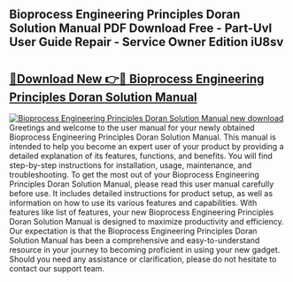 ## Bioprocess Engineering Principles Doran Solution Manual PDF Download Free - Part-UvI User Guide Repair - Service Owner Edition iU8sv

# <h2><a href="http://bc64936.oget.top/?id=Bioprocess+Engineering+Principles+Doran+Solution+Manual">🔗Download New 👉🔴 Bioprocess Engineering Principles Doran Solution Manual</a></h2>

[![Bioprocess Engineering Principles Doran Solution Manual new download](https://i.imgur.com/5g1atiW.png)](http://bc64936.oget.top/?id=Bioprocess+Engineering+Principles+Doran+Solution+Manual)
Greetings and welcome to the user manual for your newly obtained Bioprocess Engineering Principles Doran Solution Manual. This manual is intended to help you become an expert user of your product by providing a detailed explanation of its features, functions, and benefits. You will find step-by-step instructions for installation, usage, maintenance, and troubleshooting. To get the most out of your Bioprocess Engineering Principles Doran Solution Manual, please read this user manual carefully before use. It includes detailed instructions for product setup, as well as information on how to use its various features and capabilities. With features like list of features, your new Bioprocess Engineering Principles Doran Solution Manual is designed to maximize productivity and efficiency. Our expectation is that the Bioprocess Engineering Principles Doran Solution Manual has been a comprehensive and easy-to-understand resource in your journey to becoming proficient in using your new gadget. Should you need any assistance or clarification, please do not hesitate to contact our support team.
